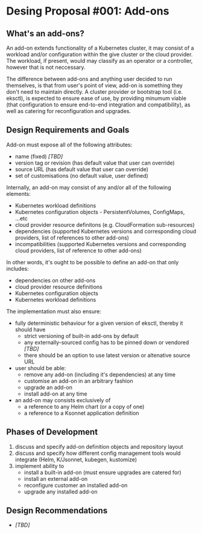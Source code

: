# Desing Proposal #001: Add-ons

## What's an add-ons?

An add-on extends functionality of a Kubernetes cluster, it may consist of a workload and/or configuration within the give cluster or the cloud provider. The workload, if present, would may classify as an operator or a controller, however that is not neccessary.

The difference between add-ons and anything user decided to run themselves, is that from user's point of view, add-on is something they don't need to maintain directly. A cluster provider or bootstrap tool (i.e. eksctl), is expected to ensure ease of use, by providing minumum viable (that configuration to ensure end-to-end integration and compatibility), as well as catering for reconfiguration and upgrades.

## Design Requirements and Goals

Add-on must expose all of the following attributes:

- name (fixed) *[TBD]*
- version tag or revision (has default value that user can override)
- source URL (has default value that user can override)
- set of customisations (no default value, user defined)

Internally, an add-on may consist of any and/or all of the following elements:

- Kubernetes workload definitions
- Kubernetes configuration objects - PersistentVolumes, ConfigMaps, ...etc
- cloud provider resource definitons (e.g. CloudFormation sub-resources)
- dependencies (supported Kubernetes versions and corresponding cloud providers, list of references to other add-ons)
- incompatibilities (supported Kubernetes versions and corresponding cloud providers, list of reference to other add-ons)

In other words, it's ought to be possible to define an add-on that only includes:

- dependencies on other add-ons
- cloud provider resource definitions
- Kubernetes configuration objects
- Kubernetes workload definitions

The implementation must also ensure:

- fully deterministic behaviour for a given version of eksctl, thereby it should have
    - strict versioning of built-in add-ons by default
    - any externally-sourced config has to be pinned down or vendored *[TBD]*
    - there should be an option to use latest version or altenative source URL
- user should be able:
    - remove any add-on (including it's dependencies) at any time
    - customise an add-on in an arbitrary fashion
    - upgrade an add-on
    - install add-on at any time
- an add-on may consists exclusively of
    - a reference to any Helm chart (or a copy of one)
    - a reference to a Ksonnet application definition

## Phases of Development

1. discuss and specify add-on definition objects and repository layout
2. discuss and specify how different config management tools would integrate (Helm, K/Jsonnet, kubegen, kustomize)
3. implement ability to
    - install a built-in add-on (must ensure upgrades are catered for)
    - install an external add-on
    - reconfigure customer an installed add-on
    - upgrade any installed add-on

## Design Recommendations

- *[TBD]*